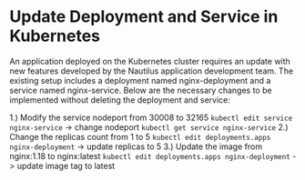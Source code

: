 # Update Deployment and Service in Kubernetes
An application deployed on the Kubernetes cluster requires an update with new features developed by the Nautilus application development team. The existing setup includes a deployment named nginx-deployment and a service named nginx-service. Below are the necessary changes to be implemented without deleting the deployment and service:

1.) Modify the service nodeport from 30008 to 32165
`kubectl edit service nginx-service` -> change nodeport
`kubectl get service nginx-service`
2.) Change the replicas count from 1 to 5
`kubectl edit deployments.apps nginx-deployment` -> update replicas to 5
3.) Update the image from nginx:1.18 to nginx:latest
`kubectl edit deployments.apps nginx-deployment` -> update image tag to latest